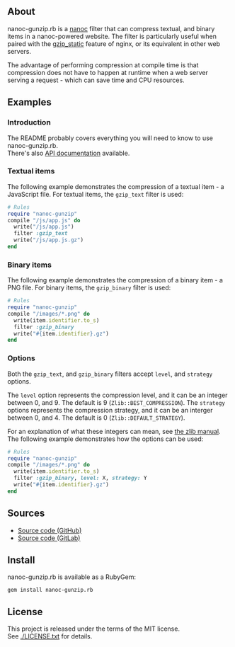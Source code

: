 ## About

nanoc-gunzip.rb is a [nanoc](https://github.com/nanoc/nanoc) filter that can
compress textual, and binary items in a nanoc-powered website. The filter is
particularly useful when paired with the [gzip_static]() feature of nginx, or
its equivalent in other web servers.

The advantage of performing compression at compile time is that compression does
not have to happen at runtime when a web server serving a request - which can save
time and CPU resources.

## Examples

### Introduction

The README probably covers everything you will need to know to use nanoc-gunzip.rb. <br>
There's also [API documentation](https://0x1eef.github.io/x/nanoc-gunzip.rb) available.

### Textual items

The following example demonstrates the compression of a textual item - a JavaScript file.
For textual items, the `gzip_text` filter is used:

```ruby
# Rules
require "nanoc-gunzip"
compile "/js/app.js" do
  write("/js/app.js")
  filter :gzip_text
  write("/js/app.js.gz")
end
```

### Binary items

The following example demonstrates the compression of a binary item - a PNG file.
For binary items, the `gzip_binary` filter is used:

``` ruby
# Rules
require "nanoc-gunzip"
compile "/images/*.png" do
  write(item.identifier.to_s)
  filter :gzip_binary
  write("#{item.identifier}.gz")
end
```

### Options

Both the `gzip_text`, and `gzip_binary` filters accept `level`, and `strategy` options.

The `level` option represents the compression level, and it can be an integer between 0,
and 9. The default is 9 (`Zlib::BEST_COMPRESSION`).  The `strategy` options represents
the compression strategy, and it can be an interger between  0, and 4. The default is
0 (`Zlib::DEFAULT_STRATEGY`).

For an explanation of what these integers can mean, see
[the zlib manual](https://www.zlib.net/manual.html#Constants). The following example
demonstrates how the options can be used:

``` ruby
# Rules
require "nanoc-gunzip"
compile "/images/*.png" do
  write(item.identifier.to_s)
  filter :gzip_binary, level: X, strategy: Y
  write("#{item.identifier}.gz")
end
```

## Sources

* [Source code (GitHub)](https://github.com/0x1eef/nanoc-gunzip.rb)
* [Source code (GitLab)](https://github.com/0x1eef/nanoc-gunzip.rb)

## Install

nanoc-gunzip.rb is available as a RubyGem:

    gem install nanoc-gunzip.rb

## License

This project is released under the terms of the MIT license. <br>
See [./LICENSE.txt](./LICENSE.txt) for details.
